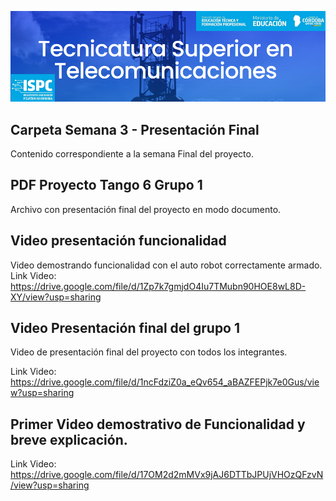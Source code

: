 ![alt text](https://github.com/EMTSTISPC/Grupo1/blob/main/logo.PNG)

## **Carpeta Semana 3 - Presentación Final**
Contenido correspondiente a la semana Final del proyecto.

## **PDF Proyecto Tango 6 Grupo 1**
Archivo con presentación final del proyecto en modo documento.

## **Video presentación funcionalidad**
Video demostrando funcionalidad con el auto robot correctamente armado.
Link Video: https://drive.google.com/file/d/1Zp7k7gmjdO4Iu7TMubn90HOE8wL8D-XY/view?usp=sharing

## **Video Presentación final del grupo 1**
Video de presentación final del proyecto con todos los integrantes.

Link Video: https://drive.google.com/file/d/1ncFdziZ0a_eQv654_aBAZFEPjk7e0Gus/view?usp=sharing

## **Primer Video demostrativo de Funcionalidad y breve explicación.**

Link Video: https://drive.google.com/file/d/17OM2d2mMVx9jAJ6DTTbJPUjVHOzQFzvN/view?usp=sharing
